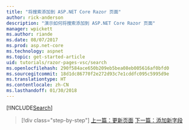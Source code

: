 ```yaml
---
title: "将搜索添加到 ASP.NET Core Razor 页面"
author: rick-anderson
description: "演示如何将搜索添加到 ASP.NET Core Razor 页面"
manager: wpickett
ms.author: riande
ms.date: 08/07/2017
ms.prod: asp.net-core
ms.technology: aspnet
ms.topic: get-started-article
uid: tutorials/razor-pages-vsc/search
ms.openlocfilehash: 290f584ace650b209eb5bea08eb005616af0bfd0
ms.sourcegitcommit: 18d1dc86770f2e272d93c7e1cddfc095c5995d9e
ms.translationtype: HT
ms.contentlocale: zh-CN
ms.lasthandoff: 01/30/2018
---
```

[!INCLUDE[Search](../../includes/RP/search.md)]

>[!div class="step-by-step"]
[上一篇：更新页面](xref:tutorials/razor-pages-vsc/da1)
[下一篇：添加新字段](xref:tutorials/razor-pages/new-field)
